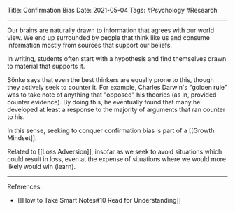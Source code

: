 Title: Confirmation Bias
Date: 2021-05-04
Tags: #Psychology #Research

---

Our brains are naturally drawn to information that agrees with our world view. We end up surrounded by people that think like us and consume information mostly from sources that support our beliefs.

In writing, students often start with a hypothesis and find themselves drawn to material that supports it.

Sönke says that even the best thinkers are equally prone to this, though they actively seek to counter it. For example, Charles Darwin's "golden rule" was to take note of anything that "opposed" his theories (as in, provided counter evidence). By doing this, he eventually found that many he developed at least a response to the majority of arguments that ran counter to his.

In this sense, seeking to conquer confirmation bias is part of a [[Growth Mindset]].

Related to [[Loss Adversion]], insofar as we seek to avoid situations which could result in loss, even at the expense of situations where we would more likely would win (learn).

---

References:
* [[How to Take Smart Notes#10 Read for Understanding]]
